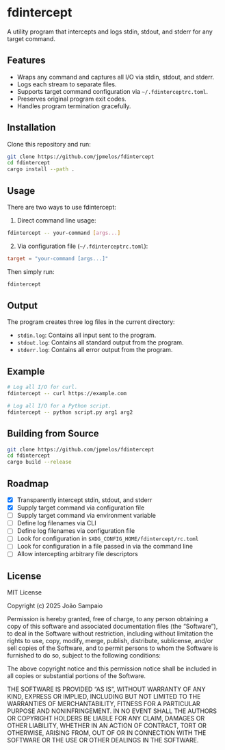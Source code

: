 # fdintercept

A utility program that intercepts and logs stdin, stdout, and stderr for any
target command.

## Features

- Wraps any command and captures all I/O via stdin, stdout, and stderr.
- Logs each stream to separate files.
- Supports target command configuration via `~/.fdinterceptrc.toml`.
- Preserves original program exit codes.
- Handles program termination gracefully.

## Installation

Clone this repository and run:

```bash
git clone https://github.com/jpmelos/fdintercept
cd fdintercept
cargo install --path .
```

## Usage

There are two ways to use fdintercept:

1. Direct command line usage:

```bash
fdintercept -- your-command [args...]
```

2. Via configuration file (`~/.fdinterceptrc.toml`):

```toml
target = "your-command [args...]"
```

Then simply run:

```bash
fdintercept
```

## Output

The program creates three log files in the current directory:

- `stdin.log`: Contains all input sent to the program.
- `stdout.log`: Contains all standard output from the program.
- `stderr.log`: Contains all error output from the program.

## Example

```bash
# Log all I/O for curl.
fdintercept -- curl https://example.com

# Log all I/O for a Python script.
fdintercept -- python script.py arg1 arg2
```

## Building from Source

```bash
git clone https://github.com/jpmelos/fdintercept
cd fdintercept
cargo build --release
```

## Roadmap

- [x] Transparently intercept stdin, stdout, and stderr
- [x] Supply target command via configuration file
- [ ] Supply target command via environment variable
- [ ] Define log filenames via CLI
- [ ] Define log filenames via configuration file
- [ ] Look for configuration in `$XDG_CONFIG_HOME/fdintercept/rc.toml`
- [ ] Look for configuration in a file passed in via the command line
- [ ] Allow intercepting arbitrary file descriptors

## License

MIT License

Copyright (c) 2025 João Sampaio

Permission is hereby granted, free of charge, to any person obtaining a copy of
this software and associated documentation files (the “Software”), to deal in
the Software without restriction, including without limitation the rights to
use, copy, modify, merge, publish, distribute, sublicense, and/or sell copies
of the Software, and to permit persons to whom the Software is furnished to do
so, subject to the following conditions:

The above copyright notice and this permission notice shall be included in all
copies or substantial portions of the Software.

THE SOFTWARE IS PROVIDED “AS IS”, WITHOUT WARRANTY OF ANY KIND, EXPRESS OR
IMPLIED, INCLUDING BUT NOT LIMITED TO THE WARRANTIES OF MERCHANTABILITY,
FITNESS FOR A PARTICULAR PURPOSE AND NONINFRINGEMENT. IN NO EVENT SHALL THE
AUTHORS OR COPYRIGHT HOLDERS BE LIABLE FOR ANY CLAIM, DAMAGES OR OTHER
LIABILITY, WHETHER IN AN ACTION OF CONTRACT, TORT OR OTHERWISE, ARISING FROM,
OUT OF OR IN CONNECTION WITH THE SOFTWARE OR THE USE OR OTHER DEALINGS IN THE
SOFTWARE.
